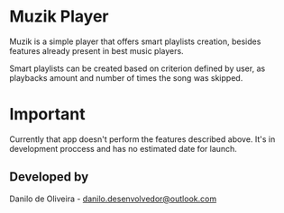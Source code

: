 # Muzik Player
Muzik is a simple player that offers smart playlists creation, besides features already present in best music players.

Smart playlists can be created based on criterion defined by user, as playbacks amount and number of times the song was skipped.

# Important
Currently that app doesn't perform the features described above.
It's in development proccess and has no estimated date for launch.

## Developed by
Danilo de Oliveira - danilo.desenvolvedor@outlook.com